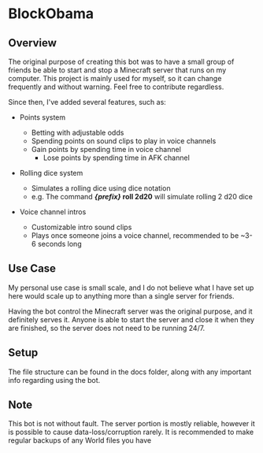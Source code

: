 # BlockObama
## Overview
The original purpose of creating this bot was to have a small group of friends be able to start and stop a Minecraft server that runs on my computer.
This project is mainly used for myself, so it can change frequently and without warning. Feel free to contribute regardless.

Since then, I've added several features, such as:
- Points system
  - Betting with adjustable odds
  - Spending points on sound clips to play in voice channels
  - Gain points by spending time in voice channel
    - Lose points by spending time in AFK channel
- Rolling dice system
  - Simulates a rolling dice using dice notation
  - e.g. The command ***{prefix}* roll 2d20** will simulate rolling 2 d20 dice

- Voice channel intros
  - Customizable intro sound clips
  - Plays once someone joins a voice channel, recommended to be ~3-6 seconds long

## Use Case
My personal use case is small scale, and I do not believe what I have set up here would scale up to anything more than a single server for friends.

Having the bot control the Minecraft server was the original purpose, and it definitely serves it. Anyone is able to start the server and close it when they are finished, so the server does not need to be running 24/7.

## Setup

The file structure can be found in the docs folder, along with any important info regarding using the bot.

## Note
This bot is not without fault. The server portion is mostly reliable, however it is possible to cause data-loss/corruption rarely. It is recommended to make regular backups of any World files you have
